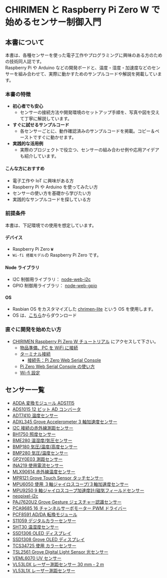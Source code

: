 # CHIRIMEN と Raspberry Pi Zero W で始めるセンサー制御入門

## 本書について

本書は、各種センサーを使った電子工作やプログラミングに興味のある方のための技術同人誌です。  
Raspberry Pi や Arduino などの開発ボードと、温度・湿度・加速度などのセンサーを組み合わせて、実際に動かすためのサンプルコードや解説を掲載しています。

### 本書の特徴

- **初心者でも安心**
  - センサーの接続方法や開発環境のセットアップ手順を、写真や図を交えて丁寧に解説しています。
- **すぐに試せるサンプルコード**
  - 各センサーごとに、動作確認済みのサンプルコードを掲載。コピー＆ペーストですぐに動かせます。
- **実践的な活用例**
  - 実際のプロジェクトで役立つ、センサーの組み合わせ例や応用アイデアも紹介しています。

#### こんな方におすすめ

- 電子工作や IoT に興味がある方
- Raspberry Pi や Arduino を使ってみたい方
- センサーの使い方を基礎から学びたい方
- 実践的なサンプルコードを探している方

### 前提条件

本書は、下記環境での使用を想定しています。

#### デバイス

- Raspberry Pi Zero **`W`**
- `Wi-fi 搭載モデル`の Raspberry Pi Zero です。

#### Node ライブラリ

- I2C 制御用ライブラリ： [node-web-i2c](https://www.npmjs.com/package/node-web-i2c)
- GPIO 制御用ライブラリ： [node-web-gpio](https://www.npmjs.com/package/node-web-gpio)

#### OS

- Rasbian OS をカスタマイズした [chrimen-lite](https://github.com/chirimen-oh/chirimen-lite) という OS を使用します。
- OS は、[こちら](https://github.com/chirimen-oh/chirimen-lite/releases)からダウンロード

### 直ぐに開発を始めたい方

- [CHIRIMEN Raspberry Pi Zero W チュートリアル](https://tutorial.chirimen.org/pizero/) にアクセスして下さい。
  - [物品準備、PC を WiFi に接続](https://tutorial.chirimen.org/pizero/chapter_2-1)
  - [ターミナル接続](https://tutorial.chirimen.org/pizero/chapter_2-2)
    - [接続先：Pi Zero Web Serial Console](https://chirimen.org/PiZeroWebSerialConsole/PiZeroWebSerialConsole.html)
  - [Pi Zero Web Serial Console の使い方](https://tutorial.chirimen.org/pizero/chapter_2-2-1)
  - [Wi-fi 設定](https://tutorial.chirimen.org/pizero/chapter_2-3)

## センサー一覧

- [ADDA 変換モジュール ADS1115](./docs/ads1x15.md)
- [ADS1015 12 ビット AD コンバータ](./docs/ads1015.md)
- [ADT7410 温度センサー](./docs/adt7410.md)
- [ADXL345 Grove Accelerometer 3 軸加速度センサー](./docs/adxl345.md)
- [I2C 接続の赤外線測距センサー](./docs/amg8833.md)
- [BH1750 照度センサー](./docs/bh1750.md)
- [BME280 温湿度/気圧センサー](./docs/bme280.md)
- [BMP180 気圧/温度/高度センサー](./docs/bmp180.md)
- [BMP280 気圧/温度センサー](./docs/bmp280.md)
- [GP2Y0E03 測距センサー](./docs/gp2y0e03.md)
- [INA219 使用電流センサー](./docs/ina219.md)
- [MLX90614 赤外線温度センサー](./docs/mlx90614.md)
- [MPR121 Grove Touch Sensor タッチセンサー](./docs/mpr121.md)
- [MPU6050 使用 ３軸ジャイロスコープ/３軸加速度センサー](./docs/mpu6050.md)
- [MPU9250 9 軸ジャイロスコープ加速度計/磁気フィールドセンサー ](./docs/mpu9250.md)
- [neopixel-i2c](./docs/neopixel-i2c.md)
- [PAJ7620U2 Grove Gesture ジェスチャー認識センサー](./docs/paj7620.md)
- [PCA9685 16 チャンネルサーボモーター PWM ドライバー](./docs/pca9685.md)
- [PCF8591 AD/DA 転換モジュール](./docs/pcf8591.md)
- [S11059 デジタルカラーセンサー](./docs/s11059.md)
- [SHT30 温湿度センサー](./docs/sht30.md)
- [SSD1306 OLED ディスプレイ](./docs/ssd1306.md)
- [SSD1308 Grove OLED ディスプレイ](./docs/ssd1308.md)
- [TCS34725 使用 カラーセンサー](./docs/tcs34725.md)
- [TSL2561 Grove Digital Light Sensor 光センサー](./docs/tsl2561.md)
- [VEML6070 UV センサー](./docs/veml6070.md)
- [VL53L0X レーザー測距センサー 30 mm - 2 m](./docs/vl53l0x.md)
- [VL53L1X レーザー測距センサー](./docs/vl53l1x.md)
